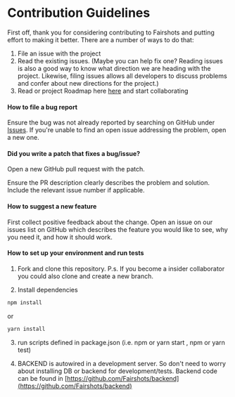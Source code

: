 
# Contribution Guidelines 

First off, thank you for considering contributing to Fairshots and putting effort to making it better. There are a number of ways to do that:

1. File an issue with the project
2. Read the existing issues. (Maybe you can help fix one? Reading issues is also a good way to know what direction we are heading with the project. Likewise, filing issues allows all developers to discuss problems and confer about new directions for the project.)
3. Read or project Roadmap here [here](https://github.com/Fairshots/Fairshots.org/projects) and start collaborating


#### How to file a bug report

Ensure the bug was not already reported by searching on GitHub under [Issues](https://github.com/Fairshots/Fairshots.org/issues).
If you're unable to find an open issue addressing the problem, open a new one.

#### Did you write a patch that fixes a bug/issue?

Open a new GitHub pull request with the patch.

Ensure the PR description clearly describes the problem and solution. Include the relevant issue number if applicable.

#### How to suggest a new feature

First collect positive feedback about the change. 
Open an issue on our issues list on GitHub which describes the feature you would like to see, why you need it, and how it should work.

#### How to set up your environment and run tests

1. Fork and clone this repository. 
P.s. If you become a insider collaborator you could also clone and create a new branch. 

2. Install dependencies
```bash
npm install 
```
or 
```bash
yarn install 
```

3. run scripts defined in package.json (i.e. npm or yarn start , npm or yarn test) 

4. BACKEND is autowired in a development server. So don't need to worry about installing DB or backend for development/tests. 
Backend code can be found in [https://github.com/Fairshots/backend](https://github.com/Fairshots/backend) 
